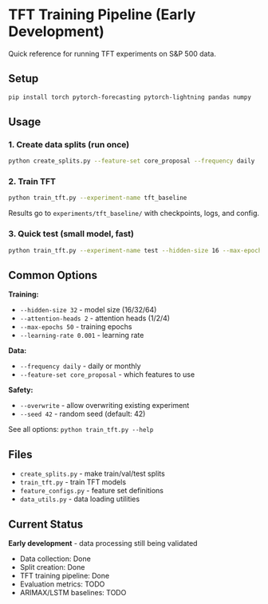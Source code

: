 # TFT Training Pipeline (Early Development)

Quick reference for running TFT experiments on S&P 500 data.

## Setup
```bash
pip install torch pytorch-forecasting pytorch-lightning pandas numpy
```

## Usage

### 1. Create data splits (run once)
```bash
python create_splits.py --feature-set core_proposal --frequency daily
```

### 2. Train TFT
```bash
python train_tft.py --experiment-name tft_baseline
```

Results go to `experiments/tft_baseline/` with checkpoints, logs, and config.

### 3. Quick test (small model, fast)
```bash
python train_tft.py --experiment-name test --hidden-size 16 --max-epochs 5
```

## Common Options

**Training:**
- `--hidden-size 32` - model size (16/32/64)
- `--attention-heads 2` - attention heads (1/2/4)
- `--max-epochs 50` - training epochs
- `--learning-rate 0.001` - learning rate

**Data:**
- `--frequency daily` - daily or monthly
- `--feature-set core_proposal` - which features to use

**Safety:**
- `--overwrite` - allow overwriting existing experiment
- `--seed 42` - random seed (default: 42)

See all options: `python train_tft.py --help`

## Files

- `create_splits.py` - make train/val/test splits
- `train_tft.py` - train TFT models
- `feature_configs.py` - feature set definitions
- `data_utils.py` - data loading utilities

## Current Status

**Early development** - data processing still being validated

- Data collection: Done
- Split creation: Done
- TFT training pipeline: Done
- Evaluation metrics: TODO
- ARIMAX/LSTM baselines: TODO
